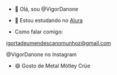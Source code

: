 - 👋 Olá, sou @VigorDanone
- 👀 Estou estudando no [Alura](https://www.bing.com/ck/a?!&&p=d66587d1afbe972eJmltdHM9MTcyMjU1NjgwMCZpZ3VpZD0zODk1MjdiNC04ZTljLTYzYjQtMjg0My0zMzdiOGZlNTYyOTkmaW5zaWQ9NTIyNg&ptn=3&ver=2&hsh=3&fclid=389527b4-8e9c-63b4-2843-337b8fe56299&psq=alura&u=a1aHR0cHM6Ly93d3cuYWx1cmEuY29tLmJyLw&ntb=1)

-  Como falar comigo:

igortadeumendescanomunhoz@gmail.com

@VigorDanone no Instagram

- 😄 Gosto de Metal
Mötley Crüe
[](https://media1.tenor.com/m/wyH120Dt5S0AAAAd/rock-star-motley-crue.gif)
